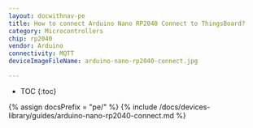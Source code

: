 ```yaml
---
layout: docwithnav-pe
title: How to connect Arduino Nano RP2040 Connect to ThingsBoard?
category: Microcontrollers
chip: rp2040
vendor: Arduino
connectivity: MQTT
deviceImageFileName: arduino-nano-rp2040-connect.jpg

---
```


* TOC
{:toc}

{% assign docsPrefix = "pe/" %}
{% include /docs/devices-library/guides/arduino-nano-rp2040-connect.md %}

